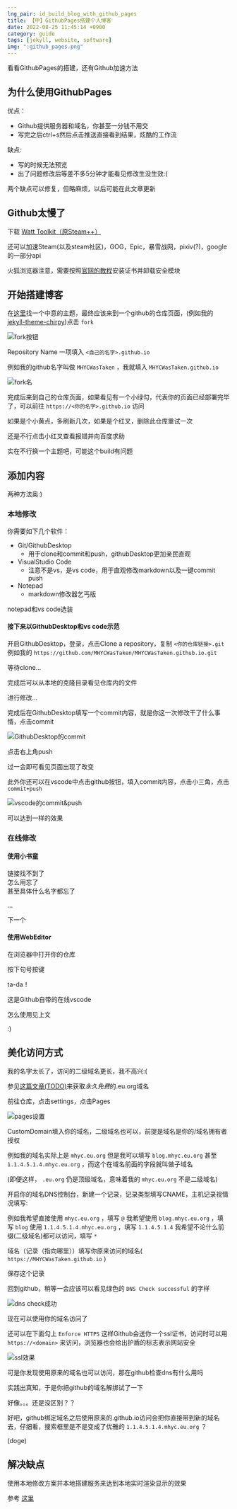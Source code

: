 ```yaml
---
lng_pair: id_build_blog_with_github_pages
title: 【中】GithubPages搭建个人博客
date: 2022-08-25 11:45:14 +0900
category: guide
tags: [jekyll, website, software]
img: ":github_pages.png"
---
```


<!-- outline-start -->

看看GithubPages的搭建，还有Github加速方法

<!-- outline-end -->

## 为什么使用GithubPages

优点：  
- Github提供服务器和域名，你甚至一分钱不用交  
- 写完之后ctrl+s然后点击推送直接看到结果，炫酷的工作流  

缺点:  
- 写的时候无法预览  
- 出了问题修改后等差不多5分钟才能看见修改生没生效:(

两个缺点可以修复，但略麻烦，以后可能在此文章更新

## Github太慢了

下载 [Watt Toolkit（原Steam++）](https://steampp.net/)

还可以加速Steam(以及steam社区)，GOG，Epic，暴雪战网，pixiv(?)，google的一部分api

火狐浏览器注意，需要按照[官网的教程](http://steampp.net/faq)安装证书并卸载安全模块

## 开始搭建博客

在[这里](https://mhyc.eu.org/zh/2022-03-06-cn-building-personal-blog-with-jeyll-and-raspberrypi-4b#%E5%AF%BB%E6%89%BE%E4%BD%A0%E7%9A%84%E4%B8%BB%E9%A2%98)找一个中意的主题，最终应该来到一个github的仓库页面，(例如我的[jekyll-theme-chirpy](https://github.com/cotes2020/jekyll-theme-chirpy))点击 `fork`

![fork按钮](TODO)

Repository Name 一项填入 `<自己的名字>.github.io`

例如我的github名字叫做 `MHYCWasTaken` ，我就填入 `MHYCWasTaken.github.io`

![fork名](TODO)

完成后来到自己的仓库页面，如果看见有一个小绿勾，代表你的页面已经部署完毕了，可以前往 `https://<你的名字>.github.io` 访问

如果是个小黄点，多刷新几次，如果是个红叉，删除此仓库重试一次

还是不行点击小红叉查看报错并向百度求助

实在不行换一个主题吧，可能这个build有问题

## 添加内容

两种方法奥:)

### 本地修改

你需要如下几个软件：

- Git/GithubDesktop
  - 用于clone和commit和push，githubDesktop更加亲民直观
- VisualStudio Code
  - 注意不是vs，是vs code，用于直观修改markdown以及一键commit push
- Notepad
  - markdown修改器乞丐版

notepad和vs code选装

#### 接下来以GithubDesktop和vs code示范

开启GithubDesktop，登录，点击Clone a repository，复制 `<你的仓库链接>.git` 例如我的 `https://github.com/MHYCWasTaken/MHYCWasTaken.github.io.git` 

等待clone...

完成后可以从本地的克隆目录看见仓库内的文件

进行修改...

完成后在GithubDesktop填写一个commit内容，就是你这一次修改干了什么事情，点击commit

![GithubDesktop的commit]()

点击右上角push

过一会即可看见页面出现了改变

此外你还可以在vscode中点击github按钮，填入commit内容，点击小三角，点击 `commit+push`

![vscode的commit&push]()

可以达到一样的效果

### 在线修改

#### 使用小书童

链接找不到了  
怎么用忘了  
甚至具体什么名字都忘了

...

下一个

#### 使用WebEditor

在浏览器中打开你的仓库

按下句号按键

ta-da！

这是Github自带的在线vscode

怎么使用见上文

:)

## 美化访问方式

我的名字太长了，访问的二级域名更长，我不高兴:(

参见[这篇文章(TODO)](TODO)来获取*永久免费*的.eu.org域名

前往仓库，点击settings，点击Pages

![pages设置](TODO)

CustomDomain填入你的域名，二级域名也可以，前提是域名是你的/域名拥有者授权

例如我的域名实际上是 `mhyc.eu.org` 但是我可以填写 `blog.mhyc.eu.org` 甚至 `1.1.4.5.1.4.mhyc.eu.org` ，而这个在域名前面的字段就叫做子域名

(即便这样， `.eu.org` 仍是顶级域名，意味着我的 `mhyc.eu.org` 不是二级域名)

开启你的域名DNS控制台，新建一个记录，记录类型填写CNAME，主机记录视情况填写:

例如我希望直接使用 `mhyc.eu.org` ，填写 `@`
我希望使用 `blog.mhyc.eu.org` ，填写 `blog`
使用 `1.1.4.5.1.4.mhyc.eu.org` ，填写 `1.1.4.5.1.4`
我希望不论什么前缀(二级域名)都可以访问，填写 `*`

域名（记录（指向哪里））填写你原来访问的域名( `https://MHYCWasTaken.github.io` )

保存这个记录

回到github，稍等一会应该可以看见绿色的 `DNS Check successful` 的字样

![dns check成功]()

现在可以使用你的域名访问了

还可以在下面勾上 `Enforce HTTPS` 这样Github会送你一个ssl证书，访问时可以用 `https://<domain>` 来访问，浏览器也会给出护盾的标志表示网站安全

![ssl效果]()

可是你发现使用原来的域名也可以访问，那在github检查dns有什么用吗

实践出真知，于是你把github的域名解绑试了一下

好像。。。还是没区别？？

好吧，github绑定域名之后使用原来的.github.io访问会把你直接带到新的域名去，仔细看，搜索框里是不是变成了优雅的 `1.1.4.5.1.4.mhyc.eu.org` ？



(doge)

## 解决缺点

使用本地修改方案并本地搭建服务来达到本地实时渲染显示的效果

参考 [这里](https://mhyc.eu.org/zh/2022-03-06-cn-building-personal-blog-with-jeyll-and-raspberrypi-4b#%E5%AF%BB%E6%89%BE%E4%BD%A0%E7%9A%84%E4%B8%BB%E9%A2%98)